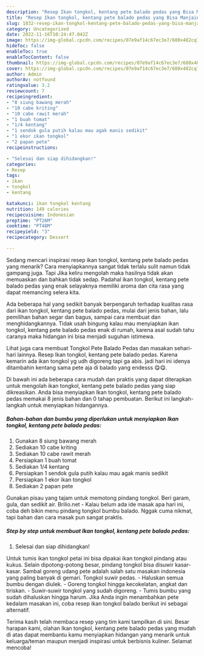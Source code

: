 ```yaml
---
description: "Resep Ikan tongkol, kentang pete balado pedas yang Bisa Manjain Lidah"
title: "Resep Ikan tongkol, kentang pete balado pedas yang Bisa Manjain Lidah"
slug: 1032-resep-ikan-tongkol-kentang-pete-balado-pedas-yang-bisa-manjain-lidah
category: Uncategorized
date: 2022-11-16T10:24:47.042Z
image: https://img-global.cpcdn.com/recipes/07e9af14c67ec3e7/680x482cq70/ikan-tongkol-kentang-pete-balado-pedas-foto-resep-utama.jpg
hideToc: false
enableToc: true
enableTocContent: false
thumbnail: https://img-global.cpcdn.com/recipes/07e9af14c67ec3e7/680x482cq70/ikan-tongkol-kentang-pete-balado-pedas-foto-resep-utama.jpg
cover: https://img-global.cpcdn.com/recipes/07e9af14c67ec3e7/680x482cq70/ikan-tongkol-kentang-pete-balado-pedas-foto-resep-utama.jpg
author: Admin
authorAv: notfound
ratingvalue: 3.2
reviewcount: 7
recipeingredient:
- "8 siung bawang merah"
- "10 cabe kriting"
- "10 cabe rawit merah"
- "1 buah tomat"
- "1/4 kentang"
- "1 sendok gula putih kalau mau agak manis sedikit"
- "1 ekor ikan tongkol"
- "2 papan pete"
recipeinstructions:

- "Selesai dan siap dihidangkan!"
categories:
- Resep
tags:
- ikan
- tongkol
- kentang

katakunci: ikan tongkol kentang 
nutrition: 149 calories
recipecuisine: Indonesian
preptime: "PT26M"
cooktime: "PT48M"
recipeyield: "3"
recipecategory: Dessert

---
```



Sedang mencari inspirasi resep ikan tongkol, kentang pete balado pedas yang menarik? Cara menyiapkannya sangat tidak terlalu sulit namun tidak gampang juga. Tapi Jika keliru mengolah maka hasilnya tidak akan memuaskan dan bahkan tidak sedap. Padahal ikan tongkol, kentang pete balado pedas yang enak selayaknya memiliki aroma dan cita rasa yang dapat memancing selera kita.


Ada beberapa hal yang sedikit banyak berpengaruh terhadap kualitas rasa dari ikan tongkol, kentang pete balado pedas, mulai dari jenis bahan, lalu pemilihan bahan segar dan bagus, sampai cara membuat dan menghidangkannya. Tidak usah bingung kalau mau menyiapkan ikan tongkol, kentang pete balado pedas enak di rumah, karena asal sudah tahu caranya maka hidangan ini bisa menjadi suguhan istimewa.

Lihat juga cara membuat Tongkol Pete Balado Pedas dan masakan sehari-hari lainnya. Resep Ikan tongkol, kentang pete balado pedas. Karena kemarin ada ikan tongkol yg udh digoreng tapi ga abis. jadi hari ini idenya ditambahin kentang sama pete aja di balado yang endesss 😋😋.


Di bawah ini ada beberapa cara mudah dan praktis yang dapat diterapkan untuk mengolah ikan tongkol, kentang pete balado pedas yang siap dikreasikan. Anda bisa menyiapkan Ikan tongkol, kentang pete balado pedas memakai 8 jenis bahan dan 0 tahap pembuatan. Berikut ini langkah-langkah untuk menyiapkan hidangannya.

<!--inarticleads1-->

##### Bahan-bahan dan bumbu yang diperlukan untuk menyiapkan Ikan tongkol, kentang pete balado pedas:

1. Gunakan 8 siung bawang merah
1. Sediakan 10 cabe kriting
1. Sediakan 10 cabe rawit merah
1. Persiapkan 1 buah tomat
1. Sediakan 1/4 kentang
1. Persiapkan 1 sendok gula putih kalau mau agak manis sedikit
1. Persiapkan 1 ekor ikan tongkol
1. Sediakan 2 papan pete


Gunakan pisau yang tajam untuk memotong pindang tongkol. Beri garam, gula, dan sedikit air. Brilio.net - Kalau belum ada ide masak apa hari ini, coba deh bikin menu pindang tongkol bumbu balado. Nggak cuma nikmat, tapi bahan dan cara masak pun sangat praktis. 

<!--inarticleads2-->

##### Step by step untuk membuat Ikan tongkol, kentang pete balado pedas:


1. Selesai dan siap dihidangkan!

Untuk tumis ikan tongkol petai ini bisa dipakai ikan tongkol pindang atau kukus. Selain dipotong-potong besar, pindang tongkol bisa disuwir kasar-kasar. Sambal goreng udang pete adalah salah satu masakan indonesia yang paling banyak di gemari. Tongkol suwir pedas. - Haluskan semua bumbu dengan diulek. - Goreng tongkol hingga kecokelatan, angkat dan tiriskan. - Suwir-suwir tongkol yang sudah digoreng. - Tumis bumbu yang sudah dihaluskan hingga harum. Jika Anda ingin menambahkan pete kedalam masakan ini, coba resep ikan tongkol balado berikut ini sebagai alternatif. 

Terima kasih telah membaca resep yang tim kami tampilkan di sini. Besar harapan kami, olahan Ikan tongkol, kentang pete balado pedas yang mudah di atas dapat membantu kamu menyiapkan hidangan yang menarik untuk keluarga/teman maupun menjadi inspirasi untuk berbisnis kuliner. Selamat mencoba!
